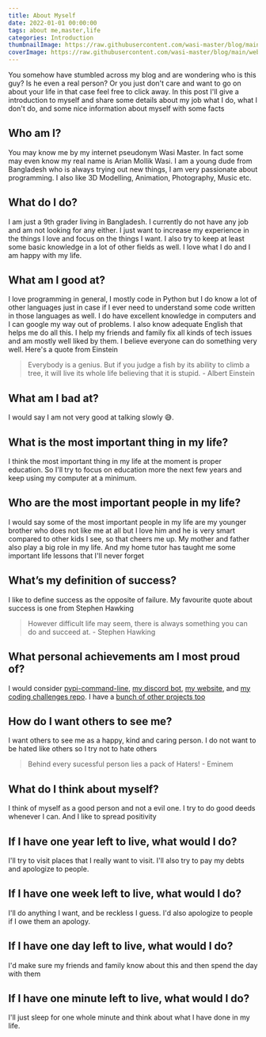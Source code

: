 ```yaml
---
title: About Myself
date: 2022-01-01 00:00:00
tags: about me,master,life
categories: Introduction
thumbnailImage: https://raw.githubusercontent.com/wasi-master/blog/main/website/source/_posts/thumbnails/VNviYLV.jpg
coverImage: https://raw.githubusercontent.com/wasi-master/blog/main/website/source/_posts/covers/so24nGe.jpg
---
```




You somehow have stumbled across my blog and are wondering who is this guy? Is he even a real person? Or you just don't care and want to go on about your life in that case feel free to click away. In this post I'll give a introduction to myself and share some details about my job what I do, what I don't do, and some nice information about myself with some facts
<!-- more -->

## Who am I?

You may know me by my internet pseudonym Wasi Master. In fact some may even know my real name is Arian Mollik Wasi. I am a young dude from Bangladesh who is always trying out new things, I am very passionate about programming. I also like 3D Modelling, Animation, Photography, Music etc.

## What do I do?

I am just a 9th grader living in Bangladesh. I currently do not have any job and am not looking for any either. I just want to increase my experience in the things I love and focus on the things I want. I also try to keep at least some basic knowledge in a lot of other fields as well. I love what I do and I am happy with my life.

## What am I good at?

I love programming in general, I mostly code in Python but I do know a lot of other languages just in case if I ever need to understand some code written in those languages as well. I do have excellent knowledge in computers and I can google my way out of problems. I also know adequate English that helps me do all this. I help my friends and family fix all kinds of tech issues and am mostly well liked by them. I believe everyone can do something very well. Here's a quote from Einstein

> Everybody is a genius. But if you judge a fish by its ability to climb a tree, it will live its whole life believing that it is stupid.
> \- Albert Einstein

## What am I bad at?

I would say I am not very good at talking slowly 😅.

## What is the most important thing in my life?

I think the most important thing in my life at the moment is proper education. So I'll try to focus on education more the next few years and keep using my computer at a minimum.

## Who are the most important people in my life?

I would say some of the most important people in my life are my younger brother who does not like me at all but I love him and he is very smart compared to other kids I see, so that cheers me up. My mother and father also play a big role in my life. And my home tutor has taught me some important life lessons that I'll never forget

## What’s my definition of success?

I like to define success as the opposite of failure. My favourite quote about success is one from Stephen Hawking

> However difficult life may seem, there is always something you can do and succeed at.
> \- Stephen Hawking

## What personal achievements am I most proud of?

I would consider [pypi-command-line](https://github.com/wasi-master/pypi-command-line), [my discord bot](https://github.com/wasi-master/wm_bot), [my website](https://wasi-master.github.io), and [my coding challenges repo](https://github.com/wasi-master/coding-challenges). I have a [bunch of other projects too](https://wasi-master.github.io/#work)

## How do I want others to see me?

I want others to see me as a happy, kind and caring person. I do not want to be hated like others so I try not to hate others

> Behind every sucessful person lies a pack of Haters!
> \- Eminem

## What do I think about myself?

I think of myself as a good person and not a evil one. I try to do good deeds whenever I can. And I like to spread positivity

## If I have one year left to live, what would I do?

I'll try to visit places that I really want to visit. I'll also try to pay my debts and apologize to people.

## If I have one week left to live, what would I do?

I'll do anything I want, and be reckless I guess. I'd also apologize to people if I owe them an apology.

## If I have one day left to live, what would I do?

I'd make sure my friends and family know about this and then spend the day with them

## If I have one minute left to live, what would I do?

I'll just sleep for one whole minute and think about what I have done in my life.
